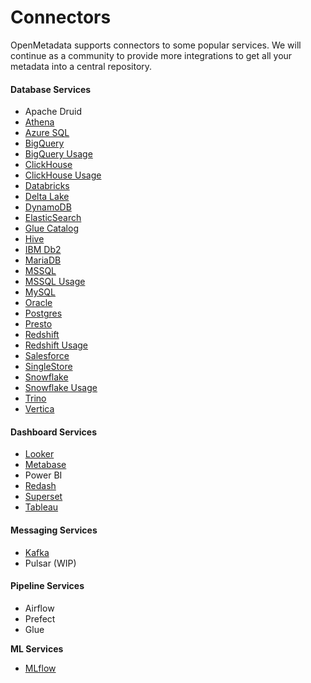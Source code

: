 # Connectors

OpenMetadata supports connectors to some popular services. We will continue as a community to provide more integrations to get all your metadata into a central repository.

#### Database Services

* Apache Druid
* [Athena](athena/)
* [Azure SQL](azure-sql.md)
* [BigQuery](bigquery/)
* [BigQuery Usage](bigquery/)
* [ClickHouse](snowflake-2/)
* [ClickHouse Usage](snowflake-2/)
* [Databricks](../../../integrations/connectors/databricks/)
* [Delta Lake](delta-lake.md)
* [DynamoDB](dynamodb.md)
* [ElasticSearch](elastic-search.md)
* [Glue Catalog](glue-catalog/)
* [Hive](hive/)
* [IBM Db2](ibm-db2.md)
* [MariaDB](mariadb.md)
* [MSSQL](../../../integrations/connectors/mssql-1/)
* [MSSQL Usage](../../../integrations/connectors/mssql-1/)
* [MySQL](../../../integrations/connectors/mysql-1-1/)
* [Oracle](mysql-2/)
* [Postgres](<snowflake/README (1).md>)
* [Presto](../../../integrations/connectors/mysql-2-1/)
* [Redshift](redshift/)
* [Redshift Usage](redshift/)
* [Salesforce](salesforce.md)
* [SingleStore](singlestore/)
* [Snowflake](snowflake/)
* [Snowflake Usage](snowflake/)
* [Trino](trino/)
* [Vertica](vertica.md)

#### Dashboard Services

* [Looker](../../../integrations/connectors/mysql/)
* [Metabase](../../../integrations/connectors/mysql-1/)
* Power BI
* [Redash](../../../integrations/connectors/mysql-1-2/)
* [Superset](../../../integrations/connectors/mysql-3/)
* [Tableau](tableau.md)

#### Messaging Services

* [Kafka](kafka.md)
* Pulsar (WIP)

#### Pipeline Services

* Airflow
* Prefect
* Glue

**ML Services**

* [MLflow](mlflow/)
